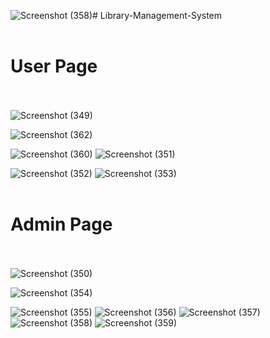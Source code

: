 ![Screenshot (358)](https://github.com/user-attachments/assets/cfc445b9-e459-4da4-9532-4cbf08827d67)# Library-Management-System<br><br>
# User Page<br><br>



![Screenshot (349)](https://github.com/user-attachments/assets/fd02a7db-da26-444c-9a67-9d5a9b9d5dae)


![Screenshot (362)](https://github.com/user-attachments/assets/25139b24-d221-42df-b339-595d91d52c9c)

![Screenshot (360)](https://github.com/user-attachments/assets/47ea8adc-eb44-4f4a-8a48-5d8edff5db38)
![Screenshot (351)](https://github.com/user-attachments/assets/ebed369c-599b-4e19-a190-f310e902be9d)

![Screenshot (352)](https://github.com/user-attachments/assets/b0bba042-3d8e-40e8-b039-42dbb7626b7d)
![Screenshot (353)](https://github.com/user-attachments/assets/7fd889c6-3cbf-4a2d-bbbf-0c53b9bf4f0a)<br><br>

# Admin Page<br><br>
![Screenshot (350)](https://github.com/user-attachments/assets/e075d4c2-a91e-4189-9bd0-0d803d8eadc3)

![Screenshot (354)](https://github.com/user-attachments/assets/ef80ec38-7e26-4fea-a037-311bf946cff5)

![Screenshot (355)](https://github.com/user-attachments/assets/4a9d52fc-4936-4680-b364-7626c050fb09)
![Screenshot (356)](https://github.com/user-attachments/assets/64ab7a9c-53f1-46ad-9b1e-766d65a7e6c2)
![Screenshot (357)](https://github.com/user-attachments/assets/d9861e98-6a09-453d-a880-7ad417bdcfb4)
![Screenshot (358)](https://github.com/user-attachments/assets/f33eff85-d077-4146-aaa7-2a19e8e57741)
![Screenshot (359)](https://github.com/user-attachments/assets/57e5ebdb-7dfd-4861-9580-7be96ebbeda5)
